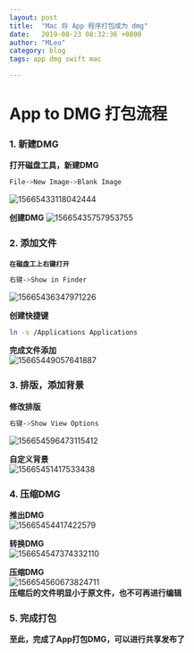 ```yaml
---
layout: post
title:  "Mac 将 App 程序打包成为 dmg"
date:   2019-08-23 08:32:36 +0800
author: "MLeo"
category: blog 
tags: app dmg swift mac

---
```


# App to DMG 打包流程  

### 1. 新建DMG  
**打开磁盘工具，新建DMG**  
```bash
File->New Image->Blank Image
```
![15665433118042444](http://images.ichochy.com/15665433118042444.png)  

**创建DMG**
![15665435757953755](http://images.ichochy.com/15665435757953755.png)  

### 2. 添加文件  
**`在磁盘工上右键打开`**  
```bash
右键->Show in Finder
```
![15665436347971226](http://images.ichochy.com/15665436347971226.png)  

**创建快捷键**  
```bash
ln -s /Applications Applications
```
**完成文件添加**   
![15665449057641887](http://images.ichochy.com/15665449057641887.png)  

### 3. 排版，添加背景  
**修改排版**  
```bash
右键->Show View Options
```
![156654596473115412](http://images.ichochy.com/156654596473115412.png)

**自定义背景**  
![15665451417533438](http://images.ichochy.com/15665451417533438.png)  

### 4. 压缩DMG  

**推出DMG**  
![15665454417422579](http://images.ichochy.com/15665454417422579.png)

**转换DMG**  
![156654547374332110](http://images.ichochy.com/156654547374332110.png)

**压缩DMG**  
![156654560673824711](http://images.ichochy.com/156654560673824711.png)  
**压缩后的文件明显小于原文件，也不可再进行编辑**


### 5. 完成打包  
**至此，完成了App打包DMG，可以进行共享发布了**
